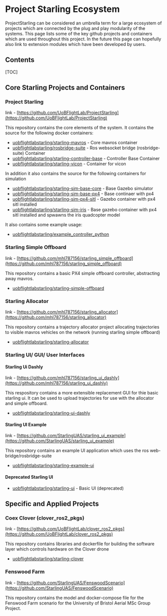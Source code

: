 # Project Starling Ecosystem

ProjectStarling can be considered an umbrella term for a large ecosystem of projects which are connected by the plug and play modularity of the systems. This page lists some of the key github projects and containers which are used throughout this project. In the future this page can hopefully also link to extension modules which have been developed by users.

## Contents
[TOC]

## Core Starling Projects and Containers

### Project Starling

link - [https://github.com/UoBFlightLab/ProjectStarling](https://github.com/UoBFlightLab/ProjectStarling)

This repository contains the core elements of the system. It contains the source for the following docker containers:

* [uobflightlabstarling/starling-mavros](https://hub.docker.com/repository/docker/uobflightlabstarling/starling-mavros) - Core mavros container
* [uobflightlabstarling/rosbridge-suite](https://hub.docker.com/repository/docker/uobflightlabstarling/rosbridge-suite) - Ros websocket bridge (rosbridge-suite) Container
* [uobflightlabstarling/starling-controller-base](https://hub.docker.com/repository/docker/uobflightlabstarling/starling-controller-base) - Controller Base Container
* [uobflightlabstarling/starling-vicon](https://hub.docker.com/repository/docker/uobflightlabstarling/starling-vicon) - Container for vicon

In addition it also contains the source for the following containers for simulation

* [uobflightlabstarling/starling-sim-base-core](https://hub.docker.com/repository/docker/uobflightlabstarling/starling-sim-base-core) - Base Gazebo simulator
* [uobflightlabstarling/starling-sim-base-px4](https://hub.docker.com/repository/docker/uobflightlabstarling/starling-sim-base-px4) - Base continaer with px4
* [uobflightlabstarling/starling-sim-px4-sitl](https://hub.docker.com/repository/docker/uobflightlabstarling/starling-sim-px4-sitl) - Gazebo container with px4 sitl installed
* [uobflightlabstarling/starling-sim-iris](https://hub.docker.com/repository/docker/uobflightlabstarling/starling-sim-iris) - Base gazebo container with px4 sitl installed and spwawns the iris quadcopter model

It also contains some example usage:

* [uobflightlabstarling/example_controller_python](https://hub.docker.com/repository/docker/uobflightlabstarling/example_controller_python)

### Starling Simple Offboard

link - [https://github.com/mhl787156/starling_simple_offboard](https://github.com/mhl787156/starling_simple_offboard)

This repository contains a basic PX4 simple offboard controller, abstracting away mavros.

* [uobflightlabstarling/starling-simple-offboard](https://hub.docker.com/repository/docker/uobflightlabstarling/starling-simple-offboard)

### Starling Allocator

link - [https://github.com/mhl787156/starling_allocator](https://github.com/mhl787156/starling_allocator)

This repository contains a trajectory allocator project allocating trajectories to visible mavros vehicles on the network (running starling simple offboard)

* [uobflightlabstarling/starling-allocator](https://hub.docker.com/repository/docker/uobflightlabstarling/starling-allocator)

### Starling UI/ GUI/ User Interfaces

#### Starling Ui Dashly
link - [https://github.com/mhl787156/starling_ui_dashly](https://github.com/mhl787156/starling_ui_dashly)

This respository contains a more extensible replacement GUI for thie basic starling ui. It can be used to upload trajectories for use with the allocator and simple offboard.

* [uobflightlabstarling/starling-ui-dashly](https://hub.docker.com/repository/docker/mickeyli789/starling-ui-dashly)

#### Starling UI Example
link - [https://github.com/StarlingUAS/starling_ui_example](https://github.com/StarlingUAS/starling_ui_example)

This repository contains an example UI application which uses the ros web-bridge/rosbridge-suite
* [uobflightlabstarling/starling-example-ui](https://hub.docker.com/repository/docker/uobflightlabstarling/starling-example-ui)

#### Deprecated Starling UI
* [uobflightlabstarling/starling-ui](https://hub.docker.com/repository/docker/uobflightlabstarling/starling-ui) - Basic UI (deprecated)

## Specific and Applied Projects

### Coex Clover (clover_ros2_pkgs)

link - [https://github.com/UoBFlightLab/clover_ros2_pkgs](https://github.com/UoBFlightLab/clover_ros2_pkgs)

This repository contains libraries and dockerfile for building the software layer which controls hardware on the Clover drone

* [uobflightlabstarling/starling-clover](https://hub.docker.com/repository/docker/uobflightlabstarling/starling-clover)

### Fenswood Farm 

link - [https://github.com/StarlingUAS/FenswoodScenario](https://github.com/StarlingUAS/FenswoodScenario)

This repository contains the model and docker-compose file for the Fenswood Farm scenario for the University of Bristol Aerial MSc Group Project.